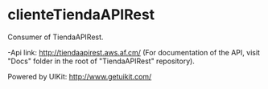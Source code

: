 clienteTiendaAPIRest
====================

Consumer of TiendaAPIRest.

-Api link: http://tiendaapirest.aws.af.cm/ (For documentation of the API, visit "Docs" folder in the root of "TiendaAPIRest" repository).

Powered by UIKit: http://www.getuikit.com/
